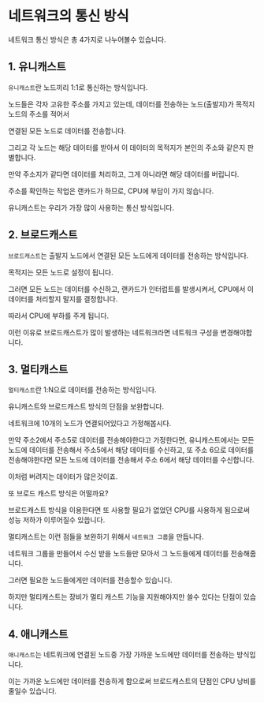 # 네트워크의 통신 방식

네트워크 통신 방식은 총 4가지로 나누어볼수 있습니다.

## 1. 유니캐스트

`유니캐스트`란 노드끼리 1:1로 통신하는 방식입니다.

노드들은 각자 고유한 주소를 가지고 있는데, 데이터를 전송하는 노드(출발지)가 목적지 노드의 주소를 적어서

연결된 모든 노드로 데이터를 전송합니다.

그리고 각 노드는 해당 데이터를 받아서 이 데이터의 목적지가 본인의 주소와 같은지 판별합니다.

만약 주소지가 같다면 데이터를 처리하고, 그게 아니라면 해당 데이터를 버립니다.

주소를 확인하는 작업은 랜카드가 하므로, CPU에 부담이 가지 않습니다.

유니캐스트는 우리가 가장 많이 사용하는 통신 방식입니다.

## 2. 브로드캐스트

`브로드캐스트`는 출발지 노드에서 연결된 모든 노드에게 데이터를 전송하는 방식입니다.

목적지는 모든 노드로 설정이 됩니다.

그러면 모든 노드는 데이터를 수신하고, 랜카드가 인터럽트를 발생시켜서, CPU에서 이 데이터를 처리할지 말지를 결정합니다.

따라서 CPU에 부하를 주게 됩니다.

이런 이유로 브로드캐스트가 많이 발생하는 네트워크라면 네트워크 구성을 변경해야합니다.

## 3. 멀티캐스트

`멀티캐스트`란 1:N으로 데이터를 전송하는 방식입니다.

유니캐스트와 브로드캐스트 방식의 단점을 보완합니다.

네트워크에 10개의 노드가 연결되어있다고 가정해봅시다.

만약 주소2에서 주소5로 데이터를 전송해야한다고 가정한다면, 유니캐스트에서는 모든 노드에 데이터를 전송해서 주소5에서 해당 데이터를 수신하고, 또 주소 6으로 데이터를 전송해야한다면 모든 노드에 데이터를 전송해서 주소 6에서 해당 데이터를 수신합니다.

이처럼 버려지는 데이터가 많은것이죠.

또 브로드 캐스트 방식은 어떨까요?

브로드캐스트 방식을 이용한다면 또 사용할 필요가 없었던 CPU를 사용하게 됨으로써 성능 저하가 이루어질수 있씁니다.

멀티캐스트는 이런 점들을 보완하기 위해서 `네트워크 그룹`을 만듭니다.

네트워크 그룹을 만들어서 수신 받을 노드들만 모아서 그 노드들에게 데이터를 전송해줍니다.

그러면 필요한 노드들에게만 데이터를 전송할수 있습니다.

하지만 멀티캐스트는 장비가 멀티 캐스트 기능을 지원해야지만 쓸수 있다는 단점이 있습니다.

## 4. 애니캐스트

`애니캐스트`는 네트워크에 연결된 노드중 가장 가까운 노드에만 데이터를 전송하는 방식입니다.

이는 가까운 노드에만 데이터를 전송하게 함으로써 브로드캐스트의 단점인 CPU 낭비를 줄일수 있습니다.
